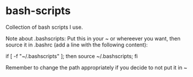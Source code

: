 # bash-scripts
Collection of bash scripts I use.

Note about .bashscripts:
Put this in your ~ or whereever you want, then source it in .bashrc (add a line with the following content):

if [ -f "~/.bashscripts" ]; then source ~/.bashscripts; fi

Remember to change the path appropriately if you decide to not put it in ~
